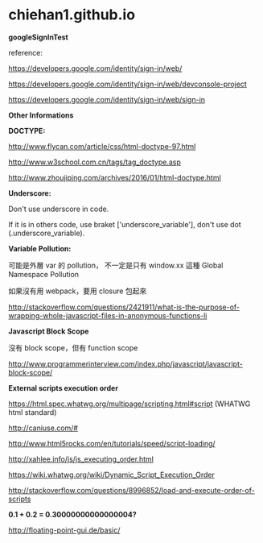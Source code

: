 # chiehan1.github.io

**googleSignInTest**

reference:

https://developers.google.com/identity/sign-in/web/

https://developers.google.com/identity/sign-in/web/devconsole-project

https://developers.google.com/identity/sign-in/web/sign-in

**Other Informations**

**DOCTYPE:**

http://www.flycan.com/article/css/html-doctype-97.html

http://www.w3school.com.cn/tags/tag_doctype.asp

http://www.zhoujiping.com/archives/2016/01/html-doctype.html

**Underscore:**

Don't use underscore in code.

If it is in others code, use braket ['underscore_variable'], don't use dot (.underscore_variable).

**Variable Pollution:**

可能是外層 var 的 pollution， 不一定是只有 window.xx 這種 Global Namespace Pollution

如果沒有用 webpack，要用 closure 包起來

http://stackoverflow.com/questions/2421911/what-is-the-purpose-of-wrapping-whole-javascript-files-in-anonymous-functions-li

**Javascript Block Scope**

沒有 block scope，但有 function scope

http://www.programmerinterview.com/index.php/javascript/javascript-block-scope/

**External scripts execution order**

https://html.spec.whatwg.org/multipage/scripting.html#script (WHATWG html standard)

http://caniuse.com/#

http://www.html5rocks.com/en/tutorials/speed/script-loading/

http://xahlee.info/js/js_executing_order.html

https://wiki.whatwg.org/wiki/Dynamic_Script_Execution_Order

http://stackoverflow.com/questions/8996852/load-and-execute-order-of-scripts

**0.1 + 0.2 = 0.30000000000000004?**

http://floating-point-gui.de/basic/
